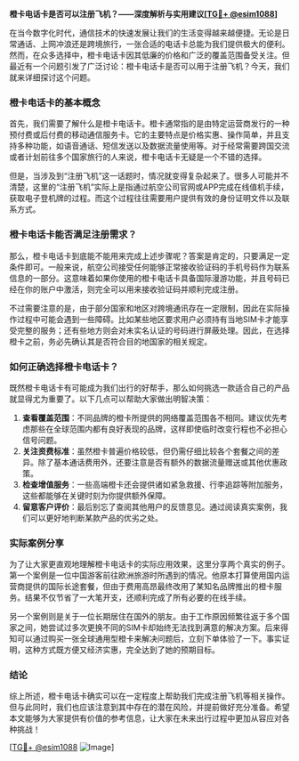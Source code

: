 **橙卡电话卡是否可以注册飞机？——深度解析与实用建议[[TG💪+ @esim1088](https://t.me/s/esim1088)]**

在当今数字化时代，通信技术的快速发展让我们的生活变得越来越便捷。无论是日常通话、上网冲浪还是跨境旅行，一张合适的电话卡总能为我们提供极大的便利。然而，在众多选择中，橙卡电话卡因其低廉的价格和广泛的覆盖范围备受关注。但最近有一个问题引发了广泛讨论：橙卡电话卡是否可以用于注册飞机？今天，我们就来详细探讨这个问题。

### 橙卡电话卡的基本概念

首先，我们需要了解什么是橙卡电话卡。橙卡通常指的是由特定运营商发行的一种预付费或后付费的移动通信服务卡。它的主要特点是价格实惠、操作简单，并且支持多种功能，如语音通话、短信发送以及数据流量使用等。对于经常需要跨国交流或者计划前往多个国家旅行的人来说，橙卡电话卡无疑是一个不错的选择。

但是，当涉及到“注册飞机”这一话题时，情况就变得复杂起来了。很多人可能并不清楚，这里的“注册飞机”实际上是指通过航空公司官网或APP完成在线值机手续，获取电子登机牌的过程。而这个过程往往需要用户提供有效的身份证明文件以及联系方式。

### 橙卡电话卡能否满足注册需求？

那么，橙卡电话卡到底能不能用来完成上述步骤呢？答案是肯定的，只要满足一定条件即可。一般来说，航空公司接受任何能够正常接收验证码的手机号码作为联系信息的一部分。这意味着如果你使用的橙卡电话卡具备国际漫游功能，并且号码已经在你的账户中激活，则完全可以用来接收验证码并顺利完成注册。

不过需要注意的是，由于部分国家和地区对跨境通讯存在一定限制，因此在实际操作过程中可能会遇到一些障碍。比如某些地区要求用户必须持有当地SIM卡才能享受完整的服务；还有些地方则会对未实名认证的号码进行屏蔽处理。因此，在选择橙卡之前，务必先确认其是否符合目的地国家的相关规定。

### 如何正确选择橙卡电话卡？

既然橙卡电话卡有可能成为我们出行的好帮手，那么如何挑选一款适合自己的产品就显得尤为重要了。以下几点可以帮助大家做出明智决策：

1. **查看覆盖范围**：不同品牌的橙卡所提供的网络覆盖范围各不相同。建议优先考虑那些在全球范围内都有良好表现的品牌，这样即使临时改变行程也不必担心信号问题。
2. **关注资费标准**：虽然橙卡普遍价格较低，但仍需仔细比较各个套餐之间的差异。除了基本通话费用外，还要注意是否有额外的数据流量赠送或其他优惠政策。
3. **检查增值服务**：一些高端橙卡还会提供诸如紧急救援、行李追踪等附加服务，这些都能够在关键时刻为你提供额外保障。
4. **留意客户评价**：最后别忘了查阅其他用户的反馈意见。通过阅读真实案例，我们可以更好地判断某款产品的优劣之处。

### 实际案例分享

为了让大家更直观地理解橙卡电话卡的实际应用效果，这里分享两个真实的例子。第一个案例是一位中国游客前往欧洲旅游时所遇到的情况。他原本打算使用国内运营商提供的国际长途套餐，但由于费用高昂最终改用了某知名品牌推出的橙卡服务。结果不仅节省了一大笔开支，还顺利完成了所有必要的在线手续。

另一个案例则是关于一位长期居住在国外的朋友。由于工作原因频繁往返于多个国家之间，她尝试过多次更换不同的SIM卡却始终无法找到满意的解决方案。后来得知可以通过购买一张全球通用型橙卡来解决问题后，立刻下单体验了一下。事实证明，这种方式既方便又经济实惠，完全达到了她的预期目标。

### 结论

综上所述，橙卡电话卡确实可以在一定程度上帮助我们完成注册飞机等相关操作。但与此同时，我们也应该注意到其中存在的潜在风险，并提前做好充分准备。希望本文能够为大家提供有价值的参考信息，让大家在未来出行过程中更加从容应对各种挑战！

[[TG💪+ @esim1088](https://t.me/s/esim1088) ![Image](https://i.postimg.cc/4NQfJmqS/Snipaste-2025-05-13-00-14-12.png)]